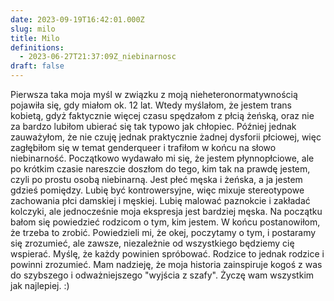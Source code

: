 ```yaml
---
date: 2023-09-19T16:42:01.000Z
slug: milo
title: Milo
definitions:
  - 2023-06-27T21:37:09Z_niebinarnosc
draft: false
---
```

Pierwsza taka moja myśl w związku z moją nieheteronormatywnością pojawiła się, gdy miałom ok. 12 lat. Wtedy myślałom, że jestem trans kobietą, gdyż faktycznie więcej czasu spędzałom z płcią żeńską, oraz nie za bardzo lubiłom ubierać się tak typowo jak chłopiec. Później jednak zauważyłom, że nie czuję jednak praktycznie żadnej dysforii płciowej, więc zagłębiłom się w temat genderqueer i trafiłom w końcu na słowo niebinarność. Początkowo wydawało mi się, że jestem płynnopłciowe, ale po krótkim czasie nareszcie doszłom do tego, kim tak na prawdę jestem, czyli po prostu osobą niebinarną. Jest płeć męska i żeńska, a ja jestem gdzieś pomiędzy. Lubię być kontrowersyjne, więc mixuje stereotypowe zachowania płci damskiej i męskiej. Lubię malować paznokcie i zakładać kolczyki, ale jednocześnie moja ekspresja jest bardziej męska. Na początku bałom się powiedzieć rodzicom o tym, kim jestem. W końcu postanowiłom, że trzeba to zrobić. Powiedzieli mi, że okej, poczytamy o tym, i postaramy się zrozumieć, ale zawsze, niezależnie od wszystkiego będziemy cię wspierać. Myślę, że każdy powinien spróbować. Rodzice to jednak rodzice i powinni zrozumieć. Mam nadzieję, że moja historia zainspiruje kogoś z was do szybszego i odważniejszego "wyjścia z szafy". Życzę wam wszystkim jak najlepiej. :)